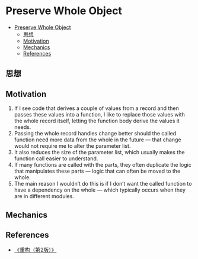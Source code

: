 # Preserve Whole Object

<!-- TOC -->

- [Preserve Whole Object](#preserve-whole-object)
    - [思想](#思想)
    - [Motivation](#motivation)
    - [Mechanics](#mechanics)
    - [References](#references)

<!-- /TOC -->


## 思想


## Motivation
1. If I see code that derives a couple of values from a record and then passes these values into a function, I like to replace those values with the whole record itself, letting the function body derive the values it needs. 
2. Passing the whole record handles change better should the called function need more data from the whole in the future — that change would not require me to alter the parameter list. 
3. It also reduces the size of the parameter list, which usually makes the function call easier to understand. 
4. If many functions are called with the parts, they often duplicate the logic that manipulates these parts — logic that can often be moved to the whole. 
5. The main reason I wouldn’t do this is if I don’t want the called function to have a dependency on the whole — which typically occurs when they are in different modules. 


## Mechanics


## References
* [《重构（第2版）》](https://book.douban.com/subject/33400354/)
